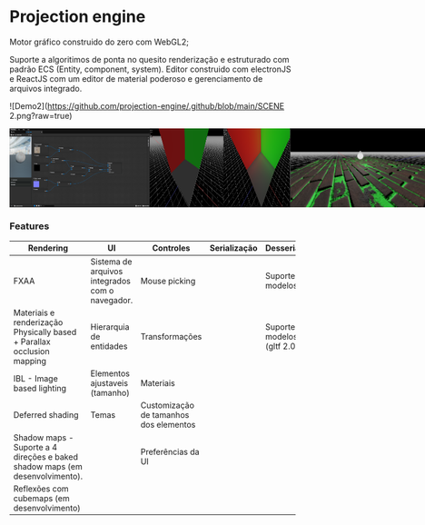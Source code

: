 # Projection engine

Motor gráfico construido do zero com WebGL2;

Suporte a algoritimos de ponta no quesito renderização e estruturado com padrão ECS (Entity, component, system).
Editor construido com electronJS e ReactJS com um editor de material poderoso e gerenciamento de arquivos integrado.

![Demo2](https://github.com/projection-engine/.github/blob/main/SCENE 2.png?raw=true)


<div style="display: flex;">
  <img src="https://github.com/projection-engine/.github/blob/main/Material v2.png?raw=true" alt="Editor material" style="width: 49%;"/>
  <img src="https://github.com/projection-engine/.github/blob/main/VS GI.png?raw=true" title="Light propagation volumes"  alt="demo" style="width: 49%;"/>
  <img src="https://github.com/projection-engine/.github/blob/main/BLEND.png?raw=true"  title="Material blend" alt="demo" style="width: 49%;"/>
  <img src="https://github.com/projection-engine/.github/blob/main/OMNI.png?raw=true"  title="Point light shadow maps" alt="demo" style="width: 49%;"/>
  <img src="https://github.com/projection-engine/.github/blob/main/True parallax.png?raw=true"  title="Parallax occlusion mapping" alt="demo" style="width: 49%;"/>
</div>

### Features

| Rendering                                                                    | UI                                              | Controles                              | Serialização | Desserialização                    | Outros                    |
|------------------------------------------------------------------------------|-------------------------------------------------|----------------------------------------|--------------|------------------------------------|---------------------------|
| FXAA                                                                         | Sistema de arquivos integrados com o navegador. | Mouse picking                          |              | Suporte a modelos .obj             | Simulação de gravidade    |
| Materiais e renderização Physically based + Parallax occlusion mapping       | Hierarquia de entidades                         | Transformações                         |              | Suporte a modelos .glTF (gltf 2.0) | Colisão com mesh esférica |
| IBL - Image based lighting                                                   | Elementos ajustaveis (tamanho)                  | Materiais                              |              |                                    |                           |
| Deferred shading                                                             | Temas                                           | Customização de tamanhos dos elementos |              |                                    |                           |
| Shadow maps - Suporte a 4 direções e baked shadow maps (em desenvolvimento). |                                                 | Preferências da UI                     |              |                                    |                           |
| Reflexões com cubemaps (em desenvolvimento)                                  |                                                 |                                        |              |                                    |                           |
